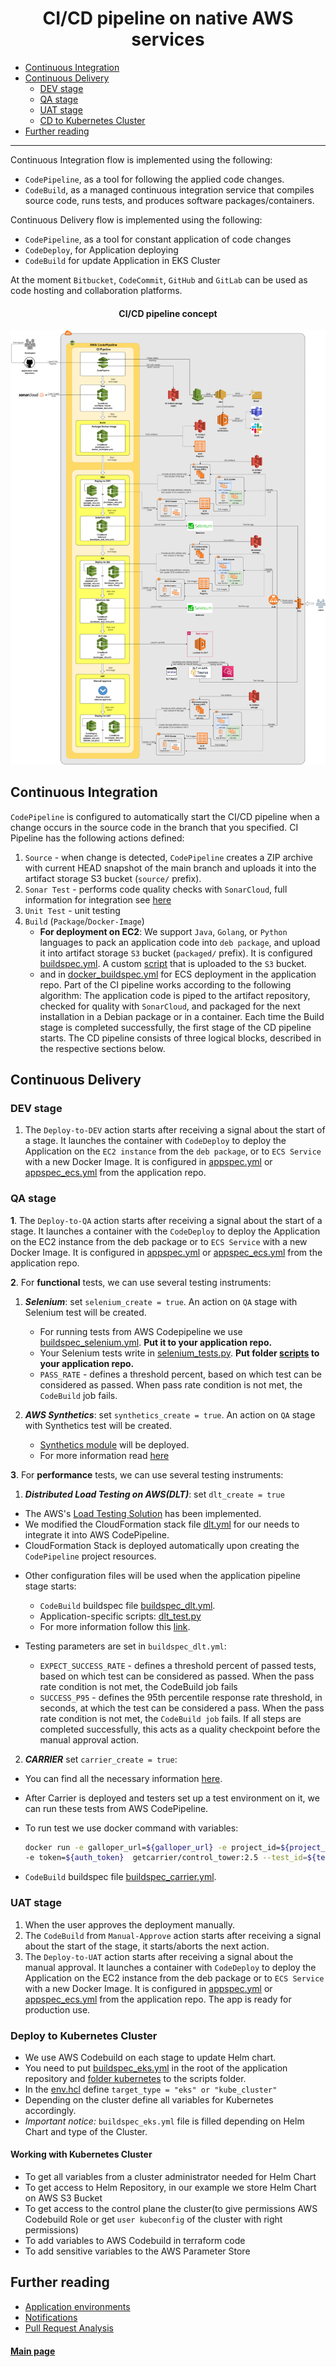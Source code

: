 <h1 align="center"> CI/CD pipeline on native AWS services </h1>

* [Continuous Integration](./cicd.md#continuous-integration)
* [Continuous Delivery](./cicd.md#continuous-delivery)
  * [DEV stage](./cicd.md#dev-stage)
  * [QA stage](./cicd.md#qa-stage)
  * [UAT stage](./cicd.md#uat-stage)
  * [CD to Kubernetes Cluster](./cicd.md#deploy-to-kubernetes-cluster)
* [Further reading](./cicd.md#further-reading)

<hr>

Continuous Integration flow is implemented using the following:
* `CodePipeline`, as a tool for following the applied code changes.
* `CodeBuild`, as a managed continuous integration service that compiles source code, runs tests, and produces software packages/containers.

Continuous Delivery flow is implemented using the following:
* `CodePipeline`, as a tool for constant application of code changes
* `CodeDeploy`, for Application deploying
* `CodeBuild` for update Application in EKS Cluster

At the moment `Bitbucket`, `CodeCommit`, `GitHub` and `GitLab` can be used as code hosting and collaboration platforms.

<h4 align="center"> CI/CD pipeline concept </h4>

![ci-cd.png](pic/ci-cd.png) 

## Continuous Integration

`CodePipeline` is configured to automatically start the CI/CD pipeline when a change occurs in the source code in the branch that you specified. CI Pipeline has the following actions defined:
1.	`Source` - when change is detected, `CodePipeline` creates a ZIP archive with current HEAD snapshot of the main branch and uploads it into the artifact storage S3 bucket (`source/` prefix).
2.	`Sonar Test` - performs code quality checks with `SonarCloud`, full information for integration see [here](SonarCloud_configuration.md) 
3.  `Unit Test` - unit testing
4.  `Build` (`Package`/`Docker-Image`)
    - **For deployment on EC2**: We support `Java`, `Golang`, or `Python` languages to pack an application code into `deb package`, and upload it into artifact storage `S3` bucket (`packaged/` prefix). It is configured [buildspec.yml](./template_config_files/buildspec.yml). A custom [script](../modules/accelerator/accelerator_storages/storage_bucket_files/pack_to_deb.sh) that is uploaded to the `S3` bucket.
    -  and in [docker_buildspec.yml](./template_config_files/docker_buildspec.yml) for ECS deployment in the application repo. Part of the CI pipeline works according to the following algorithm: The application code is piped to the artifact repository, checked for quality with `SonarCloud`, and packaged for the next installation in a Debian package or in a container. Each time the Build stage is completed successfully, the first stage of the CD pipeline starts. The CD pipeline consists of three logical blocks, described in the respective sections below.

## Continuous Delivery
### DEV stage

1.	The `Deploy-to-DEV` action starts after receiving a signal about the start of a stage. It launches the container with `CodeDeploy` to deploy the Application on the `EC2 instance` from the `deb package`, or to `ECS Service` with a new Docker Image. It is configured in [appspec.yml](./template_config_files/appspec.yml) or [appspec_ecs.yml](./template_config_files/appspec_ecs.yml) from the application repo.

### QA stage

**1**. The `Deploy-to-QA` action starts after receiving a signal about the start of a stage. It launches a container with the `CodeDeploy` to deploy the Application on the EC2 instance from the deb package or to `ECS Service` with a new Docker Image. It is configured in [appspec.yml](./template_config_files/appspec.yml) or [appspec_ecs.yml](./template_config_files/appspec_ecs.yml) from the application repo.

**2**. For **functional** tests, we can use several testing instruments:

1. ***Selenium***: set `selenium_create = true`. An action on `QA` stage with Selenium test will be created.
     * For running tests from AWS Codepipeline we use [buildspec_selenium.yml](./template_config_files/buildspec_selenium.yml). **Put it to your application repo.** 
     * Your Selenium tests write in [selenium_tests.py](template_config_files/scripts/selenium_tests/selenium_tests.py). **Put folder [scripts](template_config_files/scripts/) to your application repo.**
     * `PASS_RATE` - defines a threshold percent, based on which test can be considered as passed. When pass rate condition is not met, the `CodeBuild` job fails.

2. ***AWS Synthetics***: set `synthetics_create = true`. An action on `QA` stage with Synthetics test will be created.
     * [Synthetics module](../modules/accelerator/synthetics) will be deployed.
     * For more information read [here](AWS_Synthetics.md)
  
**3**. For **performance** tests, we can use several testing instruments:

1. ***Distributed Load Testing on AWS(DLT)***: set `dlt_create = true`

  * The AWS's [Load Testing Solution](https://docs.aws.amazon.com/solutions/latest/distributed-load-testing-on-aws/welcome.html) has been implemented.
  * We modified the CloudFormation stack file [dlt.yml](../features/storage_bucket/dlt.yml) for our needs to integrate it into AWS CodePipeline.
  * CloudFormation Stack is deployed automatically upon creating the `CodePipeline` project resources.

- Other configuration files will be used when the application pipeline stage starts:
  * `CodeBuild` buildspec file [buildspec_dlt.yml](../docs/template_config_files/buildspec_dlt.yml). 
  * Application-specific scripts: [dlt_test.py](template_config_files/scripts/dlt/dlt_test.py) 
  * For more information follow this [link](../docs/dlt.md).

- Testing parameters are set in `buildspec_dlt.yml`:   
  *  `EXPECT_SUCCESS_RATE` - defines a threshold percent of passed tests, based on which test can be considered as passed. When the pass rate condition is not met, the CodeBuild job fails
  *  `SUCCESS_P95` - defines the 95th percentile response rate threshold, in seconds, at which the test can be considered a pass. When the pass rate condition is not met, the `CodeBuild job` fails. If all steps are completed successfully, this acts as a quality checkpoint before the manual approval action.


2. ***CARRIER*** set `carrier_create = true`:

  * You can find all the necessary information [here](https://getcarrier.io/#about).

  * After Carrier is deployed and testers set up a test environment on it, we can run these tests from AWS CodePipeline.
  * To run test we use docker command with variables:
    ```bash
    docker run -e galloper_url=${galloper_url} -e project_id=${project_id} \
    -e token=${auth_token}  getcarrier/control_tower:2.5 --test_id=${test_id}
    ```
  * `CodeBuild` buildspec file [buildspec_carrier.yml](template_config_files/buildspec_carrier.yml). 
  
### UAT stage

1.	When the user approves the deployment manually.
2.	The `CodeBuild` from `Manual-Approve` action starts after receiving a signal about the start of the stage, it starts/aborts the next action.
3.	The `Deploy-to-UAT` action starts after receiving a signal about the manual approval. It launches a container with `CodeDeploy` to deploy the Application on the EC2 instance from the deb package or to `ECS Service` with a new Docker Image. It is configured in [appspec.yml](./template_config_files/appspec.yml) or [appspec_ecs.yml](./template_config_files/appspec_ecs.yml) from the application repo. The app is ready for production use.

### Deploy to Kubernetes Cluster
* We use AWS Codebuild on each stage to update Helm chart. 
* You need to put [buildspec_eks.yml](../docs/template_config_files/buildspec_eks.yml) in the root of the application repository and [folder kubernetes](..docs/template_config_files/scripts/kubernetes/) to the scripts folder.
* In the [env.hcl](../terragrunt-infrastructure-example/accelerator/accounts/accelerator/regions/example/setup_folder/applications/example/env.hcl) define `target_type = "eks" or "kube_cluster"`
* Depending on the cluster define all variables for Kubernetes accordingly.
* *Important notice:* `buildspec_eks.yml` file is filled depending on Helm Chart and type of the Cluster.
#### Working with Kubernetes Cluster
* To get all variables from a cluster administrator needed for Helm Chart
* To get access to Helm Repository, in our example we store Helm Chart on AWS S3 Bucket
* To get access to the control plane the cluster(to give permissions AWS Codebuild Role or get `user kubeconfig` of the cluster with right permissions) 
* To add variables to AWS Codebuild in terraform code
* To add sensitive variables to the AWS Parameter Store


## Further reading

* [Application environments](../docs/app-envs.md)
* [Notifications](../docs/notifications.md)
* [Pull Request Analysis](../docs/PRanalysis.md)

#### [Main page](../README.md)
